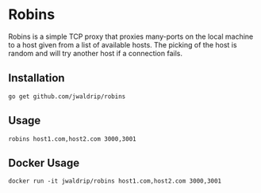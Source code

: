 # Robins

Robins is a simple TCP proxy that proxies many-ports on the local machine to a
host given from a list of available hosts. The picking of the host is random and
will try another host if a connection fails.

## Installation

`go get github.com/jwaldrip/robins`

## Usage

`robins host1.com,host2.com 3000,3001`

## Docker Usage

`docker run -it jwaldrip/robins host1.com,host2.com 3000,3001`